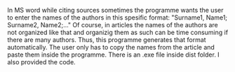 In MS word while citing sources sometimes the programme wants the user to enter the names of the authors in this spesific format: "Surname1, Name1; Surname2, Name2;..." Of course, in articles the names of the authors 
are not organized like that and organizig them as such can be time consuming if there are many authors. Thus, this programme generates that format automatically. The user only has to copy the names from the article and paste them inside the programme.
There is an .exe file inside dist folder. I also provided the code. 
